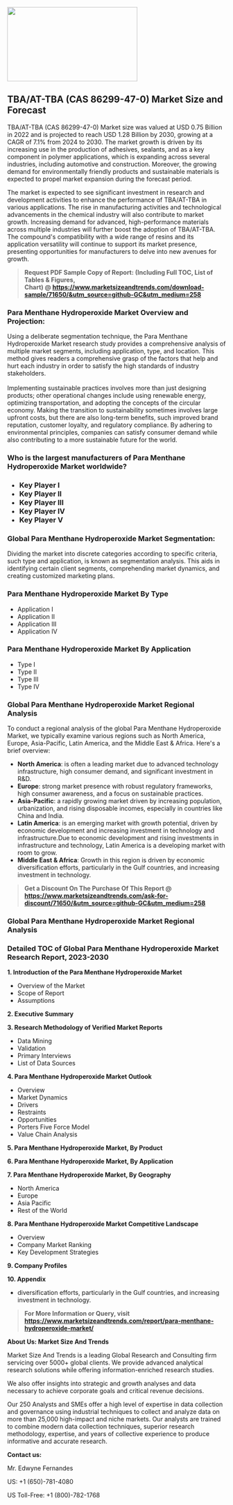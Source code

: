<p><img class="alignnone size-medium wp-image-20088" src="https://ffe5etoiles.com/wp-content/uploads/2024/12/MST1-300x171.png" alt="" width="300" height="171" /></p><h2>TBA/AT-TBA (CAS 86299-47-0) Market Size and Forecast</h2> <p>TBA/AT-TBA (CAS 86299-47-0) Market size was valued at USD 0.75 Billion in 2022 and is projected to reach USD 1.28 Billion by 2030, growing at a CAGR of 7.1% from 2024 to 2030. The market growth is driven by its increasing use in the production of adhesives, sealants, and as a key component in polymer applications, which is expanding across several industries, including automotive and construction. Moreover, the growing demand for environmentally friendly products and sustainable materials is expected to propel market expansion during the forecast period.</p> <p>The market is expected to see significant investment in research and development activities to enhance the performance of TBA/AT-TBA in various applications. The rise in manufacturing activities and technological advancements in the chemical industry will also contribute to market growth. Increasing demand for advanced, high-performance materials across multiple industries will further boost the adoption of TBA/AT-TBA. The compound's compatibility with a wide range of resins and its application versatility will continue to support its market presence, presenting opportunities for manufacturers to delve into new avenues for growth.</p> </p><blockquote id="" class=""><strong>Request PDF Sample Copy of Report: (Including Full TOC, List of Tables &amp; Figures, Chart)&nbsp;@&nbsp;<strong><a href="https://www.marketsizeandtrends.com/download-sample/71650/&utm_source=github-GC&utm_medium=258" target="_blank">https://www.marketsizeandtrends.com/download-sample/71650/&utm_source=github-GC&utm_medium=258</a></strong></strong></blockquote><h3 id="" class="">Para Menthane Hydroperoxide Market&nbsp;Overview and Projection:</h3><p id="" class="">Using a deliberate segmentation technique, the Para Menthane Hydroperoxide Market research study provides a comprehensive analysis of multiple market segments, including application, type, and location. This method gives readers a comprehensive grasp of the factors that help and hurt each industry in order to satisfy the high standards of industry stakeholders. <br /> <br />Implementing sustainable practices involves more than just designing products; other operational changes include using renewable energy, optimizing transportation, and adopting the concepts of the circular economy. Making the transition to sustainability sometimes involves large upfront costs, but there are also long-term benefits, such improved brand reputation, customer loyalty, and regulatory compliance. By adhering to environmental principles, companies can satisfy consumer demand while also contributing to a more sustainable future for the world.</p><h3 id="" class="">Who is the largest manufacturers of&nbsp;Para Menthane Hydroperoxide Market worldwide?</h3><h3 class=""><p><ul><li>Key Player I </li><li> Key Player II </li><li> Key Player III </li><li> Key Player IV </li><li> Key Player V</li></ul></p></h3><h3 id="" class="">Global&nbsp;Para Menthane Hydroperoxide Market Segmentation:</h3><p id="" class="">Dividing the market into discrete categories according to specific criteria, such type and application, is known as segmentation analysis. This aids in identifying certain client segments, comprehending market dynamics, and creating customized marketing plans.</p><h3 id="" class="">Para Menthane Hydroperoxide Market&nbsp;By Type</h3><p><p><ul><li>Application I </li><li> Application II </li><li> Application III </li><li> Application IV</p></li></ul></p></p><h3 id="" class="">Para Menthane Hydroperoxide Market&nbsp;By Application</h3><p class=""><p><ul><li>Type I </li><li> Type II </li><li> Type III </li><li> Type IV</li></ul></p></p><h3 id="" class="">Global Para Menthane Hydroperoxide Market Regional Analysis</h3><p id="" class="">To conduct a regional analysis of the global Para Menthane Hydroperoxide Market, we typically examine various regions such as North America, Europe, Asia-Pacific, Latin America, and the Middle East &amp; Africa. Here's a brief overview:</p><ul><li><strong>North America</strong>: is often a leading market due to advanced technology infrastructure, high consumer demand, and significant investment in R&amp;D.</li><li><strong>Europe</strong>: strong market presence with robust regulatory frameworks, high consumer awareness, and a focus on sustainable practices.</li><li><strong>Asia-Pacific</strong>: a rapidly growing market driven by increasing population, urbanization, and rising disposable incomes, especially in countries like China and India.</li><li><strong>Latin America</strong>: is an emerging market with growth potential, driven by economic development and increasing investment in technology and infrastructure.Due to economic development and rising investments in infrastructure and technology, Latin America is a developing market with room to grow.</li><li><strong>Middle East &amp; Africa</strong>: Growth in this region is driven by economic diversification efforts, particularly in the Gulf countries, and increasing investment in technology.</li></ul><blockquote id="" class=""><strong>Get a Discount On The Purchase Of This Report @ <strong><a href="https://www.marketsizeandtrends.com/ask-for-discount/71650/&utm_source=github-GC&utm_medium=258" target="_blank">https://www.marketsizeandtrends.com/ask-for-discount/71650/&utm_source=github-GC&utm_medium=258</a></strong></strong></blockquote><h3 id="" class="">Global Para Menthane Hydroperoxide Market Regional Analysis</h3><h3 id="" class="">Detailed TOC of Global Para Menthane Hydroperoxide Market Research Report, 2023-2030</h3><p id="" class=""><strong>1. Introduction of the Para Menthane Hydroperoxide Market</strong></p><ul><li>Overview of the Market</li><li>Scope of Report</li><li>Assumptions</li></ul><p id="" class=""><strong>2. Executive Summary</strong></p><p id="" class=""><strong>3. Research Methodology of Verified Market Reports</strong></p><ul><li>Data Mining</li><li>Validation</li><li>Primary Interviews</li><li>List of Data Sources</li></ul><p id="" class=""><strong>4. Para Menthane Hydroperoxide Market Outlook</strong></p><ul><li>Overview</li><li>Market Dynamics</li><li>Drivers</li><li>Restraints</li><li>Opportunities</li><li>Porters Five Force Model</li><li>Value Chain Analysis</li></ul><p id="" class=""><strong>5. Para Menthane Hydroperoxide Market, By Product</strong></p><p id="" class=""><strong>6. Para Menthane Hydroperoxide Market, By Application</strong></p><p id="" class=""><strong>7. Para Menthane Hydroperoxide Market, By Geography</strong></p><ul><li>North America</li><li>Europe</li><li>Asia Pacific</li><li>Rest of the World</li></ul><p id="" class=""><strong>8. Para Menthane Hydroperoxide Market Competitive Landscape</strong></p><ul><li>Overview</li><li>Company Market Ranking</li><li>Key Development Strategies</li></ul><p id="" class=""><strong>9. Company Profiles</strong></p><p id="" class=""><strong>10. Appendix</strong></p><ul><li>diversification efforts, particularly in the Gulf countries, and increasing investment in technology.</li></ul><blockquote id="" class=""><strong>For More Information or Query, visit <strong><strong><a href="https://www.marketsizeandtrends.com/report/para-menthane-hydroperoxide-market/" target="_blank">https://www.marketsizeandtrends.com/report/para-menthane-hydroperoxide-market/</a></strong></strong></strong></blockquote><p id="" class=""><strong>About Us: Market Size And Trends</strong></p><p id="" class="">Market Size And Trends is a leading Global Research and Consulting firm servicing over 5000+ global clients. We provide advanced analytical research solutions while offering information-enriched research studies.</p><p id="" class="">We also offer insights into strategic and growth analyses and data necessary to achieve corporate goals and critical revenue decisions.</p><p id="" class="">Our 250 Analysts and SMEs offer a high level of expertise in data collection and governance using industrial techniques to collect and analyze data on more than 25,000 high-impact and niche markets. Our analysts are trained to combine modern data collection techniques, superior research methodology, expertise, and years of collective experience to produce informative and accurate research.</p><p id="" class=""><strong>Contact us:</strong></p><p id="" class="">Mr. Edwyne Fernandes</p><p id="" class="">US: +1 (650)-781-4080</p><p id="" class="">US Toll-Free: +1 (800)-782-1768</p>
